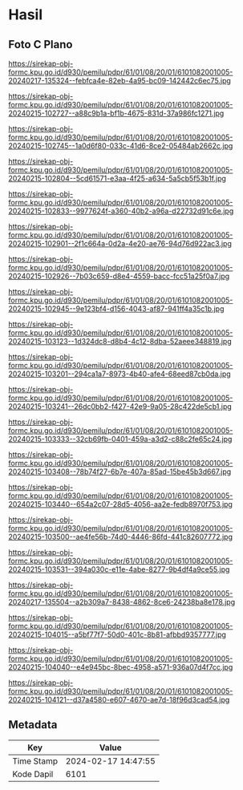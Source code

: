 # Hasil

## Foto C Plano

https://sirekap-obj-formc.kpu.go.id/d930/pemilu/pdpr/61/01/08/20/01/6101082001005-20240217-135324--febfca4e-82eb-4a95-bc09-142442c6ec75.jpg

https://sirekap-obj-formc.kpu.go.id/d930/pemilu/pdpr/61/01/08/20/01/6101082001005-20240215-102727--a88c9b1a-bf1b-4675-831d-37a986fc1271.jpg

https://sirekap-obj-formc.kpu.go.id/d930/pemilu/pdpr/61/01/08/20/01/6101082001005-20240215-102745--1a0d6f80-033c-41d6-8ce2-05484ab2662c.jpg

https://sirekap-obj-formc.kpu.go.id/d930/pemilu/pdpr/61/01/08/20/01/6101082001005-20240215-102804--5cd61571-e3aa-4f25-a634-5a5cb5f53b1f.jpg

https://sirekap-obj-formc.kpu.go.id/d930/pemilu/pdpr/61/01/08/20/01/6101082001005-20240215-102833--9977624f-a360-40b2-a96a-d22732d91c6e.jpg

https://sirekap-obj-formc.kpu.go.id/d930/pemilu/pdpr/61/01/08/20/01/6101082001005-20240215-102901--2f1c664a-0d2a-4e20-ae76-94d76d922ac3.jpg

https://sirekap-obj-formc.kpu.go.id/d930/pemilu/pdpr/61/01/08/20/01/6101082001005-20240215-102926--7b03c659-d8e4-4559-bacc-fcc51a25f0a7.jpg

https://sirekap-obj-formc.kpu.go.id/d930/pemilu/pdpr/61/01/08/20/01/6101082001005-20240215-102945--9e123bf4-d156-4043-af87-941ff4a35c1b.jpg

https://sirekap-obj-formc.kpu.go.id/d930/pemilu/pdpr/61/01/08/20/01/6101082001005-20240215-103123--1d324dc8-d8b4-4c12-8dba-52aeee348819.jpg

https://sirekap-obj-formc.kpu.go.id/d930/pemilu/pdpr/61/01/08/20/01/6101082001005-20240215-103201--294ca1a7-8973-4b40-afe4-68eed87cb0da.jpg

https://sirekap-obj-formc.kpu.go.id/d930/pemilu/pdpr/61/01/08/20/01/6101082001005-20240215-103241--26dc0bb2-f427-42e9-9a05-28c422de5cb1.jpg

https://sirekap-obj-formc.kpu.go.id/d930/pemilu/pdpr/61/01/08/20/01/6101082001005-20240215-103333--32cb69fb-0401-459a-a3d2-c88c2fe65c24.jpg

https://sirekap-obj-formc.kpu.go.id/d930/pemilu/pdpr/61/01/08/20/01/6101082001005-20240215-103408--78b74f27-6b7e-407a-85ad-15be45b3d667.jpg

https://sirekap-obj-formc.kpu.go.id/d930/pemilu/pdpr/61/01/08/20/01/6101082001005-20240215-103440--654a2c07-28d5-4056-aa2e-fedb8970f753.jpg

https://sirekap-obj-formc.kpu.go.id/d930/pemilu/pdpr/61/01/08/20/01/6101082001005-20240215-103500--ae4fe56b-74d0-4446-86fd-441c82607772.jpg

https://sirekap-obj-formc.kpu.go.id/d930/pemilu/pdpr/61/01/08/20/01/6101082001005-20240215-103531--394a030c-e11e-4abe-8277-9b4df4a9ce55.jpg

https://sirekap-obj-formc.kpu.go.id/d930/pemilu/pdpr/61/01/08/20/01/6101082001005-20240217-135504--a2b309a7-8438-4862-8ce6-24238ba8e178.jpg

https://sirekap-obj-formc.kpu.go.id/d930/pemilu/pdpr/61/01/08/20/01/6101082001005-20240215-104015--a5bf77f7-50d0-401c-8b81-afbbd9357777.jpg

https://sirekap-obj-formc.kpu.go.id/d930/pemilu/pdpr/61/01/08/20/01/6101082001005-20240215-104040--e4e945bc-8bec-4958-a571-936a07d4f7cc.jpg

https://sirekap-obj-formc.kpu.go.id/d930/pemilu/pdpr/61/01/08/20/01/6101082001005-20240215-104121--d37a4580-e607-4670-ae7d-18f96d3cad54.jpg


## Metadata

| Key        | Value               |
| ---------- | ------------------- |
| Time Stamp | 2024-02-17 14:47:55 |
| Kode Dapil | 6101                |




